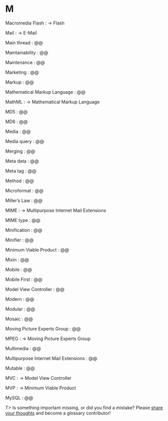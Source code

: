 # M

Macromedia Flash
: → Flash

Mail
: → E-Mail

Main thread
: @@

Maintainability
: @@

Maintenance
: @@

Marketing
: @@

Markup
: @@

Mathematical Markup Language
: @@

MathML
: → Mathematical Markup Language

MD5
: @@

MD6
: @@

Media
: @@

Media query
: @@

Merging
: @@

Meta data
: @@

Meta tag
: @@

Method
: @@

Microformat
: @@

Miller’s Law
: @@

MIME
: → Multipurpose Internet Mail Extensions

MIME type
: @@

Minification
: @@

Minifier
: @@

Minimum Viable Product
: @@

Mixin
: @@

Mobile
: @@

Mobile First
: @@

Model View Controller
: @@

Modern
: @@

Modular
: @@

Mosaic
: @@

Moving Picture Experts Group
: @@

MPEG
: → Moving Picture Experts Group

Multimedia
: @@

Multipurpose Internet Mail Extensions
: @@

Mutable
: @@

MVC
: → Model View Controller

MVP
: → Minimum Viable Product

MySQL
: @@

T> Is something important missing, or did you find a mistake? Please [share your thoughts](https://github.com/j9t/web-development-glossary/blob/master/manuscript/m.md) and become a glossary&nbsp;contributor!